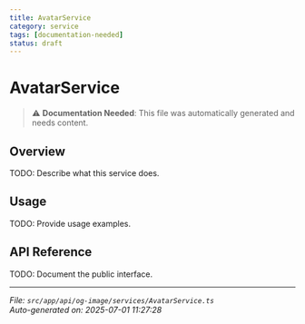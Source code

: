 ```yaml
---
title: AvatarService
category: service
tags: [documentation-needed]
status: draft
---
```


# AvatarService

> ⚠️ **Documentation Needed**: This file was automatically generated and needs content.

## Overview

TODO: Describe what this service does.

## Usage

TODO: Provide usage examples.

## API Reference

TODO: Document the public interface.

---

*File: `src/app/api/og-image/services/AvatarService.ts`*  
*Auto-generated on: 2025-07-01 11:27:28*
